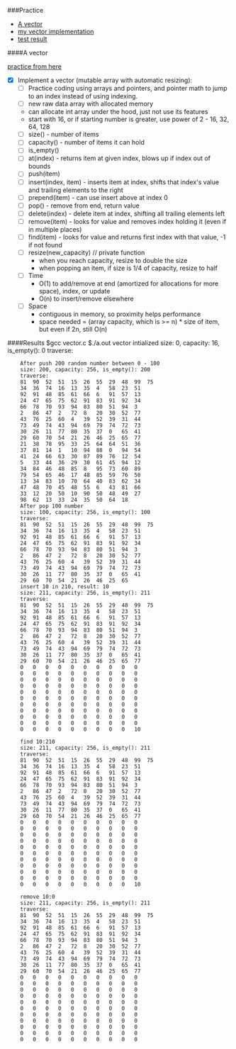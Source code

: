 ###Practice
* [A vector](#a-vector)
* [my vector implementation](https://github.com/zpoint/Algorithms/blob/master/Array/vector.c)
* [test result](#results)

####A vector

[practice from here](https://github.com/jwasham/google-interview-university#arrays)

- [x] Implement a vector (mutable array with automatic resizing):
	- [ ] Practice coding using arrays and pointers, and pointer math to jump to an index instead of using indexing.
	- [ ] new raw data array with allocated memory
     - can allocate int array under the hood, just not use its features
     - start with 16, or if starting number is greater, use power of 2 - 16, 32, 64, 128
    - [ ] size() - number of items
    - [ ] capacity() - number of items it can hold
    - [ ] is_empty()
    - [ ] at(index) - returns item at given index, blows up if index out of bounds
    - [ ] push(item)
    - [ ] insert(index, item) - inserts item at index, shifts that index's value and trailing elements to the right
    - [ ] prepend(item) - can use insert above at index 0
    - [ ] pop() - remove from end, return value
    - [ ] delete(index) - delete item at index, shifting all trailing elements left
    - [ ] remove(item) - looks for value and removes index holding it (even if in multiple places)
    - [ ] find(item) - looks for value and returns first index with that value, -1 if not found
    - [ ] resize(new_capacity) // private function
        - when you reach capacity, resize to double the size
        - when popping an item, if size is 1/4 of capacity, resize to half
    - [ ] Time
        - O(1) to add/remove at end (amortized for allocations for more space), index, or update
        - O(n) to insert/remove elsewhere
    - [ ] Space
        - contiguous in memory, so proximity helps performance
        - space needed = (array capacity, which is >= n) * size of item, but even if 2n, still O(n)

####Results
		$gcc vector.c
		$./a.out
		vector intialized
		size: 0, capacity: 16, is_empty(): 0
		traverse:
		
		After push 200 random number between 0 - 100
		size: 200, capacity: 256, is_empty(): 200
		traverse:
		81	90	52	51	15	26	55	29	48	99	75	
		34	36	74	16	13	35	4	58	23	51	
		92	91	48	85	61	66	6	91	57	13	
		24	47	65	75	62	91	83	91	92	34	
		66	78	70	93	94	83	80	51	94	3	
		2	86	47	2	72	8	20	30	52	77	
		43	76	25	60	4	39	52	39	31	44	
		73	49	74	43	94	69	79	74	72	73	
		30	26	11	77	80	35	37	0	65	41	
		29	60	70	54	21	26	46	25	65	77	
		21	38	78	95	33	25	64	64	51	36	
		37	81	14	1	10	94	88	0	94	54	
		41	24	66	63	30	87	89	76	12	54	
		5	33	44	36	29	30	61	45	94	12	
		34	84	46	48	85	8	95	73	60	89	
		79	54	65	46	17	48	85	59	76	50	
		13	34	83	10	70	64	40	83	62	34	
		47	48	70	45	48	55	6	43	81	66	
		33	12	20	50	10	90	50	48	49	27	
		98	62	13	33	24	35	50	64	18	
		After pop 100 number
		size: 100, capacity: 256, is_empty(): 100
		traverse:
		81	90	52	51	15	26	55	29	48	99	75	
		34	36	74	16	13	35	4	58	23	51	
		92	91	48	85	61	66	6	91	57	13	
		24	47	65	75	62	91	83	91	92	34	
		66	78	70	93	94	83	80	51	94	3	
		2	86	47	2	72	8	20	30	52	77	
		43	76	25	60	4	39	52	39	31	44	
		73	49	74	43	94	69	79	74	72	73	
		30	26	11	77	80	35	37	0	65	41	
		29	60	70	54	21	26	46	25	65	
		insert 10 in 210, result: 10
		size: 211, capacity: 256, is_empty(): 211
		traverse:
		81	90	52	51	15	26	55	29	48	99	75	
		34	36	74	16	13	35	4	58	23	51	
		92	91	48	85	61	66	6	91	57	13	
		24	47	65	75	62	91	83	91	92	34	
		66	78	70	93	94	83	80	51	94	3	
		2	86	47	2	72	8	20	30	52	77	
		43	76	25	60	4	39	52	39	31	44	
		73	49	74	43	94	69	79	74	72	73	
		30	26	11	77	80	35	37	0	65	41	
		29	60	70	54	21	26	46	25	65	77	
		0	0	0	0	0	0	0	0	0	0	
		0	0	0	0	0	0	0	0	0	0	
		0	0	0	0	0	0	0	0	0	0	
		0	0	0	0	0	0	0	0	0	0	
		0	0	0	0	0	0	0	0	0	0	
		0	0	0	0	0	0	0	0	0	0	
		0	0	0	0	0	0	0	0	0	0	
		0	0	0	0	0	0	0	0	0	0	
		0	0	0	0	0	0	0	0	0	0	
		0	0	0	0	0	0	0	0	0	0	
		0	0	0	0	0	0	0	0	0	10	
		
		find 10:210
		size: 211, capacity: 256, is_empty(): 211
		traverse:
		81	90	52	51	15	26	55	29	48	99	75	
		34	36	74	16	13	35	4	58	23	51	
		92	91	48	85	61	66	6	91	57	13	
		24	47	65	75	62	91	83	91	92	34	
		66	78	70	93	94	83	80	51	94	3	
		2	86	47	2	72	8	20	30	52	77	
		43	76	25	60	4	39	52	39	31	44	
		73	49	74	43	94	69	79	74	72	73	
		30	26	11	77	80	35	37	0	65	41	
		29	60	70	54	21	26	46	25	65	77	
		0	0	0	0	0	0	0	0	0	0	
		0	0	0	0	0	0	0	0	0	0	
		0	0	0	0	0	0	0	0	0	0	
		0	0	0	0	0	0	0	0	0	0	
		0	0	0	0	0	0	0	0	0	0	
		0	0	0	0	0	0	0	0	0	0	
		0	0	0	0	0	0	0	0	0	0	
		0	0	0	0	0	0	0	0	0	0	
		0	0	0	0	0	0	0	0	0	0	
		0	0	0	0	0	0	0	0	0	0	
		0	0	0	0	0	0	0	0	0	10	
		
		remove 10:0
		size: 211, capacity: 256, is_empty(): 211
		traverse:
		81	90	52	51	15	26	55	29	48	99	75	
		34	36	74	16	13	35	4	58	23	51	
		92	91	48	85	61	66	6	91	57	13	
		24	47	65	75	62	91	83	91	92	34	
		66	78	70	93	94	83	80	51	94	3	
		2	86	47	2	72	8	20	30	52	77	
		43	76	25	60	4	39	52	39	31	44	
		73	49	74	43	94	69	79	74	72	73	
		30	26	11	77	80	35	37	0	65	41	
		29	60	70	54	21	26	46	25	65	77	
		0	0	0	0	0	0	0	0	0	0	
		0	0	0	0	0	0	0	0	0	0	
		0	0	0	0	0	0	0	0	0	0	
		0	0	0	0	0	0	0	0	0	0	
		0	0	0	0	0	0	0	0	0	0	
		0	0	0	0	0	0	0	0	0	0	
		0	0	0	0	0	0	0	0	0	0	
		0	0	0	0	0	0	0	0	0	0	
		0	0	0	0	0	0	0	0	0	0	
		0	0	0	0	0	0	0	0	0	0	
		0	0	0	0	0	0	0	0	0	0	